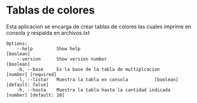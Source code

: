 # Tablas de colores 
Esta aplicacion se encarga de crear tablas de colores las cuales imprime en consola y respalda en archivos.txt

```
Options:
    --help         Show help                                             [boolean]
    --version      Show version number                                   [boolean]
    -b, --base     Es la base de la tabla de multiplcacion     [number] [required]
    -l, --listar   Muestra la tabla en consola          [boolean] [default: false]
    -h, --hasta    Muestra la tabla hasta la cantidad indicada [number] [default: 10]
```